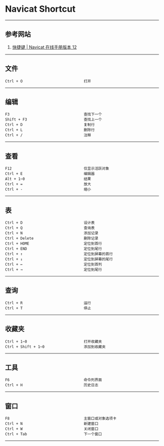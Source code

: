 # Navicat Shortcut
---
## 参考网站
1. [快捷键 | Navicat 在线手册版本 12](https://www.navicat.com.cn/manual/online_manual/cn/navicat/win_manual/index.html#/hot_keys_0)
---
## 文件
```
Ctrl + O                            打开
```
---
## 编辑
```
F3                                  查找下一个
Shift + F3                          查找上一个
Ctrl + D                            复制行
Ctrl + L                            删除行
Ctrl + /                            注释
```
---
## 查看
```
F12                                 仅显示活跃对象
Ctrl + E                            编辑器
Alt + 1~0                           结果
Ctrl + =                            放大
Ctrl + -                            缩小
```
---
## 表
```
Ctrl + D                            设计表
Ctrl + Q                            查询表
Ctrl + N                            添加记录
Ctrl + Delete                       删除记录
Ctrl + HOME                         定位到首行
Ctrl + END                          定位到尾行
Ctrl + ↑                            定位到屏幕的首行
Ctrl + ↓                            定位到屏幕的尾行
Ctrl + ←                            定位到首列
Ctrl + →                            定位到尾行
```
---
## 查询
```
Ctrl + R                            运行
Ctrl + T                            停止
```
---
## 收藏夹
```
Ctrl + 1~0                          打开收藏夹
Ctrl + Shift + 1~0                  添加到收藏夹
```
---
## 工具
```
F6                                  命令列界面
Ctrl + H                            历史日志
```
---
## 窗口
```
F8                                  主窗口或对象选项卡
Ctrl + N                            新建窗口
Ctrl + W                            关闭窗口
Ctrl + Tab                          下一个窗口
```
---
